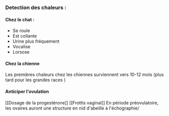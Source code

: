 ### Detection des chaleurs :
#### Chez le chat :
-   Se roule
-   Est collante
-   Urine plus fréquement
-   Vocalise
-   Lorsose

#### Chez la chienne
Les premières chaleurs chez les chiennes surviennent vers 10-12 mois (plus tard pour les grandes races )

#### Anticiper l'ovulation
[[Dosage de la progestérone]]
[[Frottis vaginal]]
En période préovulatoire, les ovaires auront une structure en nid d'abeille à l'échographie/